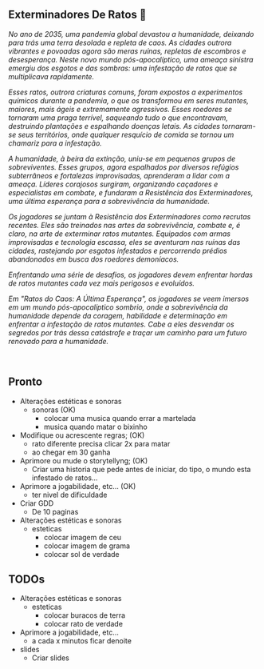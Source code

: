 ## Exterminadores De Ratos &#x1F400;

*No ano de 2035, uma pandemia global devastou a humanidade, deixando para trás uma terra desolada e repleta de caos. As cidades outrora vibrantes e povoadas agora são meras ruínas, repletas de escombros e desesperança. Neste novo mundo pós-apocalíptico, uma ameaça sinistra emergiu dos esgotos e das sombras: uma infestação de ratos que se multiplicava rapidamente.*

*Esses ratos, outrora criaturas comuns, foram expostos a experimentos químicos durante a pandemia, o que os transformou em seres mutantes, maiores, mais ágeis e extremamente agressivos. Esses roedores se tornaram uma praga terrível, saqueando tudo o que encontravam, destruindo plantações e espalhando doenças letais. As cidades tornaram-se seus territórios, onde qualquer resquício de comida se tornou um chamariz para a infestação.*

*A humanidade, à beira da extinção, uniu-se em pequenos grupos de sobreviventes. Esses grupos, agora espalhados por diversos refúgios subterrâneos e fortalezas improvisadas, aprenderam a lidar com a ameaça. Líderes corajosos surgiram, organizando caçadores e especialistas em combate, e fundaram a Resistência dos Exterminadores, uma última esperança para a sobrevivência da humanidade.*

*Os jogadores se juntam à Resistência dos Exterminadores como recrutas recentes. Eles são treinados nas artes da sobrevivência, combate e, é claro, na arte de exterminar ratos mutantes. Equipados com armas improvisadas e tecnologia escassa, eles se aventuram nas ruínas das cidades, rastejando por esgotos infestados e percorrendo prédios abandonados em busca dos roedores demoníacos.*

*Enfrentando uma série de desafios, os jogadores devem enfrentar hordas de ratos mutantes cada vez mais perigosos e evoluídos.*

*Em "Ratos do Caos: A Última Esperança", os jogadores se veem imersos em um mundo pós-apocalíptico sombrio, onde a sobrevivência da humanidade depende da coragem, habilidade e determinação em enfrentar a infestação de ratos mutantes. Cabe a eles desvendar os segredos por trás dessa catástrofe e traçar um caminho para um futuro renovado para a humanidade.*

<br>

<!--Todo: Adicionar documentação do jogo. Comandos, sons, etc-->

## Pronto

- Alterações estéticas e sonoras
    - sonoras (OK)
        - colocar uma musica quando errar a martelada
        - musica quando matar o bixinho
- Modifique ou acrescente regras; (OK)
    - rato diferente precisa clicar 2x para matar
    - ao chegar em 30 ganha
- Aprimore ou mude o storytellyng; (OK)
    - Criar uma historia que pede antes de iniciar, do tipo, o mundo esta infestado de ratos...
- Aprimore a jogabilidade, etc... (OK)
    - ter nivel de dificuldade
- Criar GDD
    - De 10 paginas
- Alterações estéticas e sonoras
    - esteticas
        - colocar imagem de ceu
        - colocar imagem de grama
        - colocar sol de verdade

## TODOs

- Alterações estéticas e sonoras
    - esteticas
        - colocar buracos de terra
        - colocar rato de verdade
- Aprimore a jogabilidade, etc...
    - a cada x minutos ficar denoite
- slides
    - Criar slides
